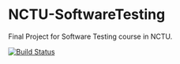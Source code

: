# NCTU-SoftwareTesting
Final Project for Software Testing course in NCTU.

[![Build Status](https://travis-ci.org/hsinyinfu/NCTU-SoftwareTesting.svg?branch=master)](https://travis-ci.org/hsinyinfu/NCTU-SoftwareTesting)
